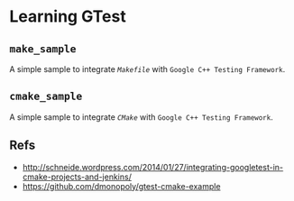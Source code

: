 # Learning GTest

## `make_sample`

A simple sample to integrate *`Makefile`* with `Google C++ Testing Framework`.

## `cmake_sample`

A simple sample to integrate *`CMake`* with `Google C++ Testing Framework`.

## Refs
* <http://schneide.wordpress.com/2014/01/27/integrating-googletest-in-cmake-projects-and-jenkins/>
* <https://github.com/dmonopoly/gtest-cmake-example>
